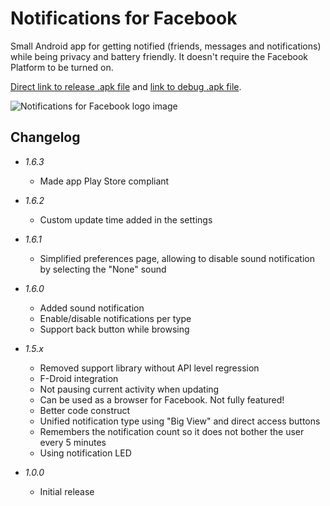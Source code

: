 # Notifications for Facebook

Small Android app for getting notified (friends, messages and notifications) while being privacy and battery friendly. It doesn't require the Facebook Platform to be turned on.

[Direct link to release .apk file](https://raw.githubusercontent.com/gsurrel/FacebookNotifications/master/FacebookNotifications-release.apk) and [link to debug .apk file](https://raw.githubusercontent.com/gsurrel/FacebookNotifications/master/FacebookNotifications-debug.apk).

![Notifications for Facebook logo image](https://raw.githubusercontent.com/gsurrel/FacebookNotifications/master/app/src/main/ic_launcher-web.png)

## Changelog

* _1.6.3_
   *  Made app Play Store compliant

* _1.6.2_
   *  Custom update time added in the settings

* _1.6.1_
   *  Simplified preferences page, allowing to disable sound notification by selecting the "None" sound

* _1.6.0_
    * Added sound notification
    * Enable/disable notifications per type
    * Support back button while browsing

* _1.5.x_
    * Removed support library without API level regression
    * F-Droid integration
    * Not pausing current activity when updating
    * Can be used as a browser for Facebook. Not fully featured!
    * Better code construct
    * Unified notification type using "Big View" and direct access buttons
    * Remembers the notification count so it does not bother the user every 5 minutes
    * Using notification LED

* _1.0.0_
    * Initial release
